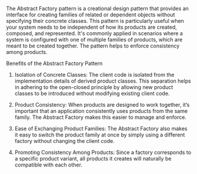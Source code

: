 The Abstract Factory pattern is a creational design pattern that provides an interface for creating families of related or dependent objects without specifying their concrete classes. This pattern is particularly useful when your system needs to be independent of how its products are created, composed, and represented. It's commonly applied in scenarios where a system is configured with one of multiple families of products, which are meant to be created together. The pattern helps to enforce consistency among products.

Benefits of the Abstract Factory Pattern

1. Isolation of Concrete Classes: The client code is isolated from the implementation details of derived product classes. This separation helps in adhering to the open-closed principle by allowing new product classes to be introduced without modifying existing client code.

2. Product Consistency: When products are designed to work together, it’s important that an application consistently uses products from the same family. The Abstract Factory makes this easier to manage and enforce.

3. Ease of Exchanging Product Families: The Abstract Factory also makes it easy to switch the product family at once by simply using a different factory without changing the client code.

4. Promoting Consistency Among Products: Since a factory corresponds to a specific product variant, all products it creates will naturally be compatible with each other.
